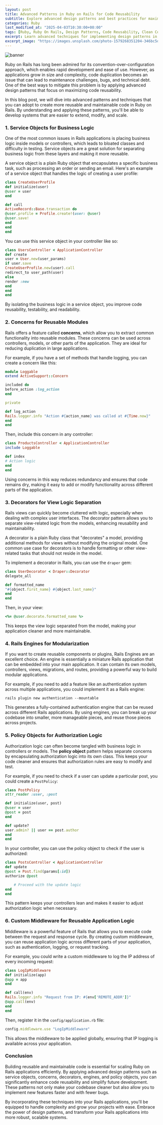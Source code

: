 ```yaml
---
layout: post
title: Advanced Patterns in Ruby on Rails for Code Reusability
subtitle: Explore advanced design patterns and best practices for maximizing code reusability in Ruby on Rails applications.
categories: Ruby
last_modified_at: "2025-04-03T10:30:00+00:00"
tags: [Ruby, Ruby On Rails, Design Patterns, Code Reusability, Clean Code, Software Architecture]
excerpt: Learn advanced techniques for implementing design patterns in Ruby on Rails to enhance code reusability and maintainability, and avoid code duplication.
excerpt_image: "https://images.unsplash.com/photo-1579268351204-346bc5d22f6e"
---
```

![banner](https://images.unsplash.com/photo-1579268351204-346bc5d22f6e)

Ruby on Rails has long been admired for its convention-over-configuration approach, which enables rapid development and ease of use. However, as applications grow in size and complexity, code duplication becomes an issue that can lead to maintenance challenges, bugs, and technical debt. One of the best ways to mitigate this problem is by applying advanced design patterns that focus on maximizing code reusability.

In this blog post, we will dive into advanced patterns and techniques that you can adopt to create more reusable and maintainable code in Ruby on Rails. By understanding and applying these patterns, you'll be able to develop systems that are easier to extend, modify, and scale.

### 1. **Service Objects for Business Logic**

One of the most common issues in Rails applications is placing business logic inside models or controllers, which leads to bloated classes and difficulty in testing. Service objects are a great solution for separating business logic from these layers and making it more reusable.

A service object is a plain Ruby object that encapsulates a specific business task, such as processing an order or sending an email. Here's an example of a service object that handles the logic of creating a user profile:

```ruby
class CreateUserProfile
def initialize(user)
@user = user
end

def call
ActiveRecord::Base.transaction do
@user.profile = Profile.create!(user: @user)
@user.save!
end
end
end
```

You can use this service object in your controller like so:

```ruby
class UsersController < ApplicationController
def create
user = User.new(user_params)
if user.save
CreateUserProfile.new(user).call
redirect_to user_path(user)
else
render :new
end
end
end
```

By isolating the business logic in a service object, you improve code reusability, testability, and readability.

### 2. **Concerns for Reusable Modules**

Rails offers a feature called **concerns**, which allow you to extract common functionality into reusable modules. These concerns can be used across controllers, models, or other parts of the application. They are ideal for reducing duplication in large applications.

For example, if you have a set of methods that handle logging, you can create a concern like this:

```ruby
module Loggable
extend ActiveSupport::Concern

included do
before_action :log_action
end

private

def log_action
Rails.logger.info "Action #{action_name} was called at #{Time.now}"
end
end
```

Then, include this concern in any controller:

```ruby
class ProductsController < ApplicationController
include Loggable

def index
# Action logic
end
end
```

Using concerns in this way reduces redundancy and ensures that code remains dry, making it easy to add or modify functionality across different parts of the application.

### 3. **Decorators for View Logic Separation**

Rails views can quickly become cluttered with logic, especially when dealing with complex user interfaces. The decorator pattern allows you to separate view-related logic from the models, enhancing reusability and maintainability.

A decorator is a plain Ruby class that "decorates" a model, providing additional methods for views without modifying the original model. One common use case for decorators is to handle formatting or other view-related tasks that should not reside in the model.

To implement a decorator in Rails, you can use the `draper` gem:

```ruby
class UserDecorator < Draper::Decorator
delegate_all

def formatted_name
"#{object.first_name} #{object.last_name}"
end
end
```

Then, in your view:

```ruby
<%= @user.decorate.formatted_name %>
```

This keeps the view logic separated from the model, making your application cleaner and more maintainable.

### 4. **Rails Engines for Modularization**

If you want to create reusable components or plugins, Rails Engines are an excellent choice. An engine is essentially a miniature Rails application that can be embedded into your main application. It can contain its own models, controllers, views, migrations, and routes, providing a powerful way to build modular applications.

For example, if you need to add a feature like an authentication system across multiple applications, you could implement it as a Rails engine:

```shell
rails plugin new authentication --mountable
```

This generates a fully-contained authentication engine that can be reused across different Rails applications. By using engines, you can break up your codebase into smaller, more manageable pieces, and reuse those pieces across projects.

### 5. **Policy Objects for Authorization Logic**

Authorization logic can often become tangled with business logic in controllers or models. The **policy object** pattern helps separate concerns by encapsulating authorization logic into its own class. This keeps your code cleaner and ensures that authorization rules are easy to modify and test.

For example, if you need to check if a user can update a particular post, you could create a `PostPolicy`:

```ruby
class PostPolicy
attr_reader :user, :post

def initialize(user, post)
@user = user
@post = post
end

def update?
user.admin? || user == post.author
end
end
```

In your controller, you can use the policy object to check if the user is authorized:

```ruby
class PostsController < ApplicationController
def update
@post = Post.find(params[:id])
authorize @post

    # Proceed with the update logic
end
end
```

This pattern keeps your controllers lean and makes it easier to adjust authorization logic when necessary.

### 6. **Custom Middleware for Reusable Application Logic**

Middleware is a powerful feature of Rails that allows you to execute code between the request and response cycle. By creating custom middleware, you can reuse application logic across different parts of your application, such as authentication, logging, or request tracking.

For example, you could write a custom middleware to log the IP address of every incoming request:

```ruby
class LogIpMiddleware
def initialize(app)
@app = app
end

def call(env)
Rails.logger.info "Request from IP: #{env['REMOTE_ADDR']}"
@app.call(env)
end
end
```

Then, register it in the `config/application.rb` file:

```ruby
config.middleware.use "LogIpMiddleware"
```

This allows the middleware to be applied globally, ensuring that IP logging is available across your application.

### Conclusion

Building reusable and maintainable code is essential for scaling Ruby on Rails applications efficiently. By applying advanced design patterns such as service objects, concerns, decorators, engines, and policy objects, you can significantly enhance code reusability and simplify future development. These patterns not only make your codebase cleaner but also allow you to implement new features faster and with fewer bugs.

By incorporating these techniques into your Rails applications, you'll be equipped to handle complexity and grow your projects with ease. Embrace the power of design patterns, and transform your Rails applications into more robust, scalable systems.

